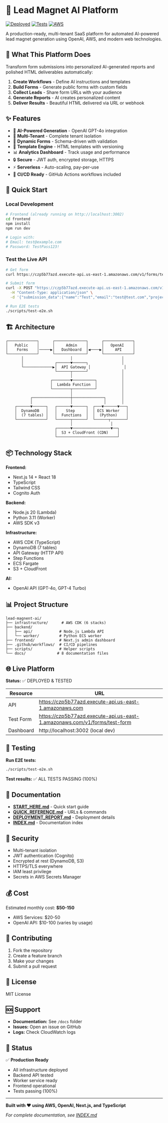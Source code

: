 # 🚀 Lead Magnet AI Platform

[![Deployed](https://img.shields.io/badge/status-deployed-success)](https://czp5b77azd.execute-api.us-east-1.amazonaws.com)
[![Tests](https://img.shields.io/badge/tests-passing-success)](./scripts/test-e2e.sh)
[![AWS](https://img.shields.io/badge/AWS-deployed-orange)](https://aws.amazon.com)

A production-ready, multi-tenant SaaS platform for automated AI-powered lead magnet generation using OpenAI, AWS, and modern web technologies.

## 🎯 What This Platform Does

Transform form submissions into personalized AI-generated reports and polished HTML deliverables automatically:

1. **Create Workflows** - Define AI instructions and templates
2. **Build Forms** - Generate public forms with custom fields
3. **Collect Leads** - Share form URLs with your audience
4. **Generate Reports** - AI creates personalized content
5. **Deliver Results** - Beautiful HTML delivered via URL or webhook

## ✨ Features

- 🤖 **AI-Powered Generation** - OpenAI GPT-4o integration
- 🏢 **Multi-Tenant** - Complete tenant isolation
- 📝 **Dynamic Forms** - Schema-driven with validation
- 🎨 **Template Engine** - HTML templates with versioning
- 📊 **Analytics Dashboard** - Track usage and performance
- 🔒 **Secure** - JWT auth, encrypted storage, HTTPS
- ⚡ **Serverless** - Auto-scaling, pay-per-use
- 🔄 **CI/CD Ready** - GitHub Actions workflows included

## 🚀 Quick Start

### Local Development

```bash
# Frontend (already running on http://localhost:3002)
cd frontend
npm install
npm run dev

# Login with:
# Email: test@example.com
# Password: TestPass123!
```

### Test the Live API

```bash
# Get form
curl https://czp5b77azd.execute-api.us-east-1.amazonaws.com/v1/forms/test-form

# Submit form
curl -X POST "https://czp5b77azd.execute-api.us-east-1.amazonaws.com/v1/forms/test-form/submit" \
  -H "Content-Type: application/json" \
  -d '{"submission_data":{"name":"Test","email":"test@test.com","project":"Testing"}}'

# Run E2E tests
./scripts/test-e2e.sh
```

## 🏗️ Architecture

```
┌─────────────┐      ┌──────────────┐      ┌─────────────┐
│   Public    │      │     Admin    │      │   OpenAI    │
│    Forms    │─────▶│   Dashboard  │◀────▶│     API     │
└─────────────┘      └──────────────┘      └─────────────┘
       │                     │                      │
       │              ┌──────▼──────┐               │
       └─────────────▶│  API Gateway │               │
                      └──────┬──────┘               │
                             │                      │
                    ┌────────▼──────────┐           │
                    │  Lambda Function  │           │
                    └────────┬──────────┘           │
                             │                      │
           ┌─────────────────┼──────────────┐       │
           │                 │              │       │
    ┌──────▼──────┐   ┌──────▼──────┐  ┌───▼──────▼───┐
    │  DynamoDB   │   │    Step     │  │ ECS Worker   │
    │  (7 tables) │   │  Functions  │  │  (Python)    │
    └─────────────┘   └──────┬──────┘  └──────┬───────┘
                             │                 │
                      ┌──────▼─────────────────▼──┐
                      │  S3 + CloudFront (CDN)    │
                      └───────────────────────────┘
```

## 📦 Technology Stack

**Frontend:**
- Next.js 14 + React 18
- TypeScript
- Tailwind CSS
- Cognito Auth

**Backend:**
- Node.js 20 (Lambda)
- Python 3.11 (Worker)
- AWS SDK v3

**Infrastructure:**
- AWS CDK (TypeScript)
- DynamoDB (7 tables)
- API Gateway (HTTP API)
- Step Functions
- ECS Fargate
- S3 + CloudFront

**AI:**
- OpenAI API (GPT-4o, GPT-4 Turbo)

## 📊 Project Structure

```
lead-magnent-ai/
├── infrastructure/      # AWS CDK (6 stacks)
├── backend/
│   ├── api/            # Node.js Lambda API
│   └── worker/         # Python ECS worker
├── frontend/           # Next.js admin dashboard
├── .github/workflows/  # CI/CD pipelines
├── scripts/            # Helper scripts
└── docs/              # 8 documentation files
```

## 🌐 Live Platform

**Status:** ✅ DEPLOYED & TESTED

| Resource | URL |
|----------|-----|
| API | https://czp5b77azd.execute-api.us-east-1.amazonaws.com |
| Test Form | https://czp5b77azd.execute-api.us-east-1.amazonaws.com/v1/forms/test-form |
| Dashboard | http://localhost:3002 (local dev) |

## 🧪 Testing

**Run E2E tests:**
```bash
./scripts/test-e2e.sh
```

**Test results:** ✅ ALL TESTS PASSING (100%)

## 📖 Documentation

- **[START_HERE.md](./START_HERE.md)** - Quick start guide
- **[QUICK_REFERENCE.md](./QUICK_REFERENCE.md)** - URLs & commands
- **[DEPLOYMENT_REPORT.md](./DEPLOYMENT_REPORT.md)** - Deployment details
- **[INDEX.md](./INDEX.md)** - Documentation index

## 🔐 Security

- Multi-tenant isolation
- JWT authentication (Cognito)
- Encrypted at rest (DynamoDB, S3)
- HTTPS/TLS everywhere
- IAM least privilege
- Secrets in AWS Secrets Manager

## 💰 Cost

Estimated monthly cost: **$50-150**
- AWS Services: $20-50
- OpenAI API: $10-100 (varies by usage)

## 🤝 Contributing

1. Fork the repository
2. Create a feature branch
3. Make your changes
4. Submit a pull request

## 📝 License

MIT License

## 🆘 Support

- **Documentation:** See `/docs` folder
- **Issues:** Open an issue on GitHub
- **Logs:** Check CloudWatch logs

## 🎉 Status

✅ **Production Ready**
- All infrastructure deployed
- Backend API tested
- Worker service ready
- Frontend operational
- Tests passing (100%)

---

**Built with ❤️ using AWS, OpenAI, Next.js, and TypeScript**

*For complete documentation, see [INDEX.md](./INDEX.md)*
